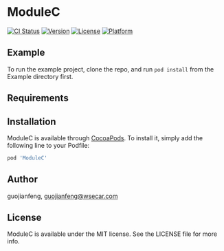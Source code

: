 # ModuleC

[![CI Status](https://img.shields.io/travis/guojianfeng/ModuleC.svg?style=flat)](https://travis-ci.org/guojianfeng/ModuleC)
[![Version](https://img.shields.io/cocoapods/v/ModuleC.svg?style=flat)](https://cocoapods.org/pods/ModuleC)
[![License](https://img.shields.io/cocoapods/l/ModuleC.svg?style=flat)](https://cocoapods.org/pods/ModuleC)
[![Platform](https://img.shields.io/cocoapods/p/ModuleC.svg?style=flat)](https://cocoapods.org/pods/ModuleC)

## Example

To run the example project, clone the repo, and run `pod install` from the Example directory first.

## Requirements

## Installation

ModuleC is available through [CocoaPods](https://cocoapods.org). To install
it, simply add the following line to your Podfile:

```ruby
pod 'ModuleC'
```

## Author

guojianfeng, guojianfeng@wsecar.com

## License

ModuleC is available under the MIT license. See the LICENSE file for more info.
